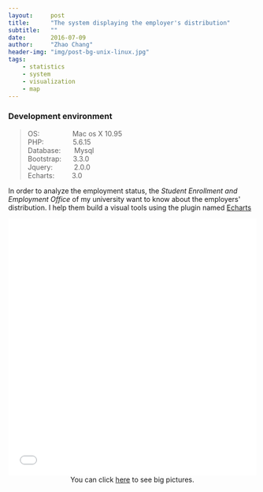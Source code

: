 ```yaml
---
layout:     post
title:      "The system displaying the employer's distribution"
subtitle:   ""
date:       2016-07-09
author:     "Zhao Chang"
header-img: "img/post-bg-unix-linux.jpg"
tags:
    - statistics
    - system
    - visualization
    - map
---
```

### Development environment

>OS: &nbsp;&nbsp;&nbsp;&nbsp;&nbsp;&nbsp;&nbsp;&nbsp;&nbsp;&nbsp;&nbsp;&nbsp;&nbsp;&nbsp;&nbsp;&nbsp;Mac os X 10.95<br />
>PHP: &nbsp;&nbsp;&nbsp;&nbsp;&nbsp;&nbsp;&nbsp;&nbsp;&nbsp;&nbsp;&nbsp;&nbsp;&nbsp;&nbsp;5.6.15<br />
>Database:  &nbsp;&nbsp;&nbsp;&nbsp;&nbsp;&nbsp;Mysql<br />
>Bootstrap:  &nbsp;&nbsp;&nbsp;&nbsp;&nbsp;3.3.0<br />
>Jquery: &nbsp;&nbsp;&nbsp;&nbsp;&nbsp;&nbsp;&nbsp;&nbsp;&nbsp;&nbsp;2.0.0<br />
>Echarts: &nbsp;&nbsp;&nbsp;&nbsp;&nbsp;&nbsp;&nbsp;&nbsp;3.0<br />

In order to analyze the employment status, the *Student Enrollment and Employment Office* of my university want to know about the employers' distribution. I help them build a visual tools using the plugin named <a href="http://echarts.baidu.com/" target="\_blank">Echarts</a>


<iframe src="/iframe/map/index.html" width="100%" height="521" frameborder="no" border="0"></iframe>

<center> You can click <a href="/iframe/map/index.html" target="\_blank">here</a> to see big pictures.</center>
